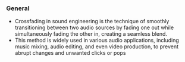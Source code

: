 ### General
- Crossfading in sound engineering is the technique of smoothly transitioning between two audio sources by fading one out while simultaneously fading the other in, creating a seamless blend. 
- This method is widely used in various audio applications, including music mixing, audio editing, and even video production, to prevent abrupt changes and unwanted clicks or pops
